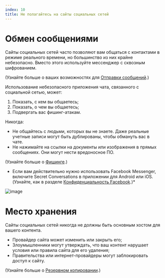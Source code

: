 ```yaml
---
index: 10
title: Не полагайтесь на сайты социальных сетей
---
```

# Обмен сообщениями

Сайты социальных сетей часто позволяют вам общаться с контактами в режиме реального времени, но большинство из них крайне небезопасно. Вместо этого используйте мессенджер с сквозным шифрованием.

(Узнайте больше о ваших возможностях для [Отправки сообщений](umbrella://communications/sending-a-message).) 

Использование небезопасного приложения чата, связанного с социальной сетью, может:

1. Показать, с кем вы общаетесь;
2. Показать, о чем вы общаетесь;
3. Подвергать вас фишинг-атакам.

Никогда:

*   Не общайтесь с людьми, которых вы не знаете. Даже реальные учетные записи могут быть дублированы, чтобы обмануть вас в чате.
*   Не нажимайте на ссылки на документы или изображения в прямых сообщениях. Они могут нести вредоносное ПО.

(Узнайте больше о [Фишинге](umbrella://communications/phishing).)

* Если вам действительно нужно использовать Facebook Messenger, включите Secret Conversations в приложении для Android или iOS. (Узнайте, как в разделе [Конфиденциальность Facebook](umbrella://tools/other/s_facebook.md).)*

![image](socialb4.png)

# Место хранения

Сайты социальных сетей никогда не должны быть основным хостом для вашего контента.

*   Провайдер сайта может изменить или закрыть его;
*   Злоумышленники могут утверждать, что ваш контент нарушает условия или правила сайта для его удаления;
*   Правительства или интернет-провайдеры могут заблокировать доступ к сайту.

(Узнайте больше о [Резервном копировании](umbrella://information/backing-up).)